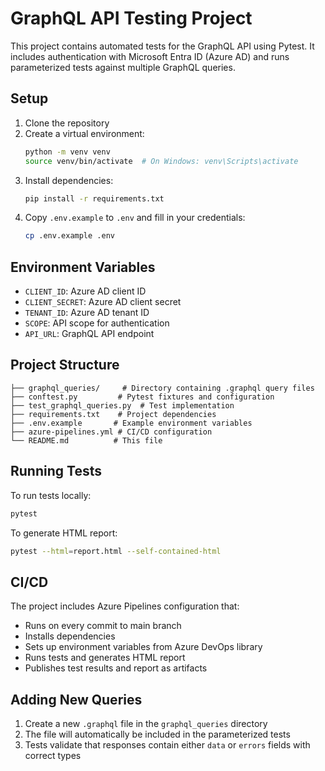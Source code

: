 # GraphQL API Testing Project

This project contains automated tests for the GraphQL API using Pytest. It includes authentication with Microsoft Entra ID (Azure AD) and runs parameterized tests against multiple GraphQL queries.

## Setup

1. Clone the repository
2. Create a virtual environment:
   ```bash
   python -m venv venv
   source venv/bin/activate  # On Windows: venv\Scripts\activate
   ```
3. Install dependencies:
   ```bash
   pip install -r requirements.txt
   ```
4. Copy `.env.example` to `.env` and fill in your credentials:
   ```bash
   cp .env.example .env
   ```

## Environment Variables

- `CLIENT_ID`: Azure AD client ID
- `CLIENT_SECRET`: Azure AD client secret
- `TENANT_ID`: Azure AD tenant ID
- `SCOPE`: API scope for authentication
- `API_URL`: GraphQL API endpoint

## Project Structure

```
├── graphql_queries/     # Directory containing .graphql query files
├── conftest.py         # Pytest fixtures and configuration
├── test_graphql_queries.py  # Test implementation
├── requirements.txt    # Project dependencies
├── .env.example       # Example environment variables
├── azure-pipelines.yml # CI/CD configuration
└── README.md          # This file
```

## Running Tests

To run tests locally:
```bash
pytest
```

To generate HTML report:
```bash
pytest --html=report.html --self-contained-html
```

## CI/CD

The project includes Azure Pipelines configuration that:
- Runs on every commit to main branch
- Installs dependencies
- Sets up environment variables from Azure DevOps library
- Runs tests and generates HTML report
- Publishes test results and report as artifacts

## Adding New Queries

1. Create a new `.graphql` file in the `graphql_queries` directory
2. The file will automatically be included in the parameterized tests
3. Tests validate that responses contain either `data` or `errors` fields with correct types 